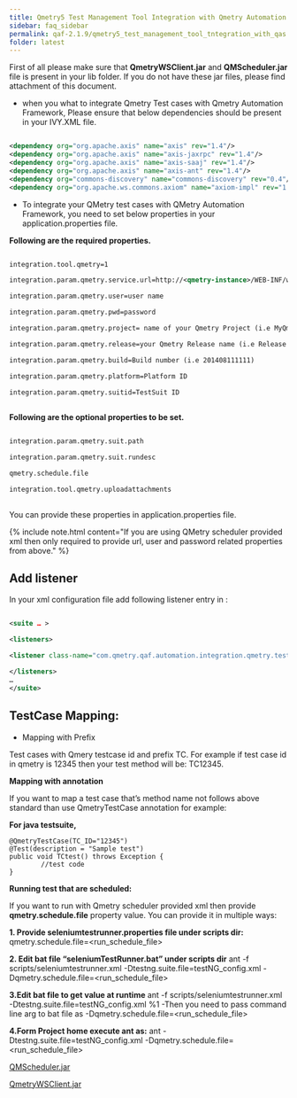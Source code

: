 ```yaml
---
title: Qmetry5 Test Management Tool Integration with Qmetry Automation framework
sidebar: faq_sidebar
permalink: qaf-2.1.9/qmetry5_test_management_tool_tntegration_with_qas.html
folder: latest
---
```


First of all please make sure that **QmetryWSClient.jar** and **QMScheduler.jar** file is present in your lib folder. If you do not have these jar files, please find attachment of this document.

 * when you what to integrate Qmetry Test cases with Qmetry Automation Framework, Please ensure that below dependencies should be present in your IVY.XML file.

```xml	

<dependency org="org.apache.axis" name="axis" rev="1.4"/>
<dependency org="org.apache.axis" name="axis-jaxrpc" rev="1.4"/>
<dependency org="org.apache.axis" name="axis-saaj" rev="1.4"/>    
<dependency org="org.apache.axis" name="axis-ant" rev="1.4"/>          
<dependency org="commons-discovery" name="commons-discovery" rev="0.4"/><dependency org="wsdl4j" name="wsdl4j" rev="1.6.2"/>
<dependency org="org.apache.ws.commons.axiom" name="axiom-impl" rev="1.2.7"/>

```

* To integrate your QMetry test cases with QMetry Automation Framework, you need to set below properties in your application.properties file.

**Following are the required properties.**

```xml

integration.tool.qmetry=1

integration.param.qmetry.service.url=http://<qmetry-instance>/WEB-INF/ws/service.php

integration.param.qmetry.user=user name

integration.param.qmetry.pwd=password

integration.param.qmetry.project= name of your Qmetry Project (i.e MyQmetryProject)

integration.param.qmetry.release=your Qmetry Release name (i.e Release 1.0.0-beta)

integration.param.qmetry.build=Build number (i.e 201408111111)

integration.param.qmetry.platform=Platform ID

integration.param.qmetry.suitid=TestSuit ID
		
```
**Following are the optional properties to be set.**

```xml

integration.param.qmetry.suit.path

integration.param.qmetry.suit.rundesc

qmetry.schedule.file

integration.tool.qmetry.uploadattachments
		
```		

You can provide these properties in application.properties file.

{% include note.html content="If you are using QMetry scheduler provided xml then only required to provide url, user and password related properties from above." %}

## Add listener

In your xml configuration file add following listener entry in :

```xml

<suite … >

<listeners>

<listener class-name="com.qmetry.qaf.automation.integration.qmetry.testnglistener.QmetrySchedulerFilter" />

</listeners>
…
</suite>

```

## TestCase Mapping:

* Mapping with Prefix

Test cases with Qmery testcase id and prefix TC. For example if test case id in qmetry is 12345 then your test method will be: TC12345.

**Mapping with annotation**

If you want to map a test case that’s method name not follows above standard than use QmetryTestCase annotation for example:

**For  java testsuite,**

```
@QmetryTestCase(TC_ID="12345")
@Test(description = "Sample test")
public void TCtest() throws Exception {
        //test code
}
```
      

**Running test that are scheduled:**

If you want to run with Qmetry scheduler provided xml then provide **qmetry.schedule.file** property value.
You can provide it in multiple ways:

**1. Provide seleniumtestrunner.properties file under scripts dir:**
    qmetry.schedule.file=<run_schedule_file>

**2. Edit bat file “seleniumTestRunner.bat” under scripts dir**
    ant -f scripts/seleniumtestrunner.xml -Dtestng.suite.file=testNG_config.xml -Dqmetry.schedule.file=<run_schedule_file>

**3.Edit bat file to get value at runtime**
    ant -f scripts/seleniumtestrunner.xml -Dtestng.suite.file=testNG_config.xml %1
    -Then you need to pass command line arg to bat file as
    -Dqmetry.schedule.file=<run_schedule_file>

**4.Form Project home execute ant as:**
    ant -Dtestng.suite.file=testNG_config.xml -Dqmetry.schedule.file=<run_schedule_file>
	
[QMScheduler.jar](https://infostretch.zendesk.com/hc/en-us/article_attachments/200390215/QMScheduler.jar)

[QmetryWSClient.jar](https://infostretch.zendesk.com/hc/en-us/article_attachments/200390225/QmetryWSClient.jar)
      



